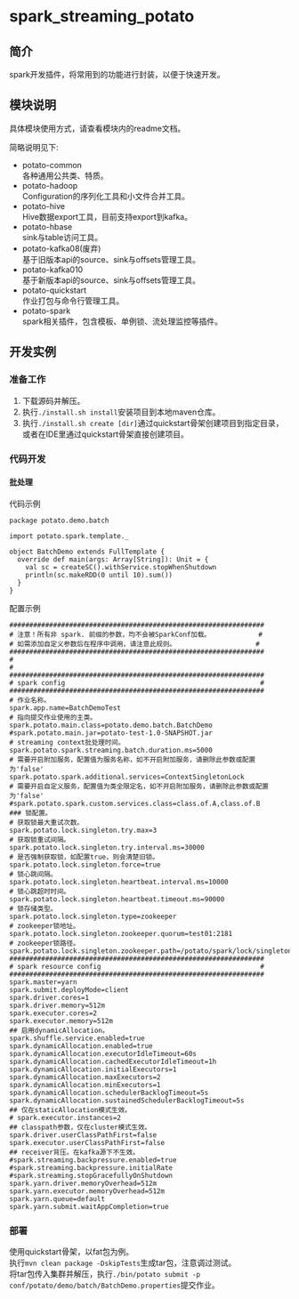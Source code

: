 # spark_streaming_potato

## 简介  
spark开发插件，将常用到的功能进行封装，以便于快速开发。  

## 模块说明  
具体模块使用方式，请查看模块内的readme文档。  

简略说明见下:    
* potato-common  
    各种通用公共类、特质。 
* potato-hadoop  
    Configuration的序列化工具和小文件合并工具。  
* potato-hive  
    Hive数据export工具，目前支持export到kafka。  
* potato-hbase  
    sink与table访问工具。
* potato-kafka08(废弃)  
    基于旧版本api的source、sink与offsets管理工具。  
* potato-kafka010  
    基于新版本api的source、sink与offsets管理工具。  
* potato-quickstart  
    作业打包与命令行管理工具。  
* potato-spark  
    spark相关插件，包含模板、单例锁、流处理监控等插件。  

## 开发实例  
### 准备工作  
1. 下载源码并解压。  
2. 执行`./install.sh install`安装项目到本地maven仓库。  
3. 执行`./install.sh create [dir]`通过quickstart骨架创建项目到指定目录，或者在IDE里通过quickstart骨架直接创建项目。  

### 代码开发    
#### 批处理  
代码示例
```text
package potato.demo.batch

import potato.spark.template._

object BatchDemo extends FullTemplate {
  override def main(args: Array[String]): Unit = {
    val sc = createSC().withService.stopWhenShutdown
    println(sc.makeRDD(0 until 10).sum())
  }
}
```  

配置示例  
```text
################################################################
# 注意！所有非 spark. 前缀的参数，均不会被SparkConf加载。            #
# 如需添加自定义参数后在程序中调用，请注意此规则。                    #
################################################################
#
#
################################################################
# spark config                                                 #
################################################################
# 作业名称。
spark.app.name=BatchDemoTest
# 指向提交作业使用的主类。
spark.potato.main.class=potato.demo.batch.BatchDemo
#spark.potato.main.jar=potato-test-1.0-SNAPSHOT.jar
# streaming context批处理时间。
spark.potato.spark.streaming.batch.duration.ms=5000
# 需要开启附加服务，配置值为服务名称，如不开启附加服务，请删除此参数或配置为'false'
spark.potato.spark.additional.services=ContextSingletonLock
# 需要开启自定义服务，配置值为类全限定名，如不开启附加服务，请删除此参数或配置为'false'
#spark.potato.spark.custom.services.class=class.of.A,class.of.B
### 锁配置。
# 获取锁最大重试次数。
spark.potato.lock.singleton.try.max=3
# 获取锁重试间隔。
spark.potato.lock.singleton.try.interval.ms=30000
# 是否强制获取锁，如配置true，则会清楚旧锁。
spark.potato.lock.singleton.force=true
# 锁心跳间隔。
spark.potato.lock.singleton.heartbeat.interval.ms=10000
# 锁心跳超时时间。
spark.potato.lock.singleton.heartbeat.timeout.ms=90000
# 锁存储类型。
spark.potato.lock.singleton.type=zookeeper
# zookeeper锁地址。
spark.potato.lock.singleton.zookeeper.quorum=test01:2181
# zookeeper锁路径。
spark.potato.lock.singleton.zookeeper.path=/potato/spark/lock/singleton
################################################################
# spark resource config                                        #
################################################################
spark.master=yarn
spark.submit.deployMode=client
spark.driver.cores=1
spark.driver.memory=512m
spark.executor.cores=2
spark.executor.memory=512m
## 启用dynamicAllocation。
spark.shuffle.service.enabled=true
spark.dynamicAllocation.enabled=true
spark.dynamicAllocation.executorIdleTimeout=60s
spark.dynamicAllocation.cachedExecutorIdleTimeout=1h
spark.dynamicAllocation.initialExecutors=1
spark.dynamicAllocation.maxExecutors=2
spark.dynamicAllocation.minExecutors=1
spark.dynamicAllocation.schedulerBacklogTimeout=5s
spark.dynamicAllocation.sustainedSchedulerBacklogTimeout=5s
## 仅在staticAllocation模式生效。
# spark.executor.instances=2
## classpath参数，仅在cluster模式生效。
spark.driver.userClassPathFirst=false
spark.executor.userClassPathFirst=false
## receiver背压。在kafka源下不生效。
#spark.streaming.backpressure.enabled=true
#spark.streaming.backpressure.initialRate
#spark.streaming.stopGracefullyOnShutdown
spark.yarn.driver.memoryOverhead=512m
spark.yarn.executor.memoryOverhead=512m
spark.yarn.queue=default
spark.yarn.submit.waitAppCompletion=true
```

### 部署
使用quickstart骨架，以fat包为例。  
执行`mvn clean package -DskipTests`生成tar包，注意调过测试。  
将tar包传入集群并解压，执行`./bin/potato submit -p conf/potato/demo/batch/BatchDemo.properties`提交作业。  

